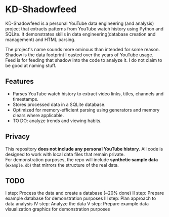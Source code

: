 # KD-Shadowfeed

KD-Shadowfeed is a personal YouTube data engineering (and analysis) project that extracts patterns from YouTube watch history using Python and SQLite.
It demonstrates skills in data engineering(database creation and management) and HTML parsing.

The project's name sounds more ominous than intended for some reason. 
Shadow is the data footprint I casted over the years of YouTube usage.
Feed is for feeding that shadow into the code to analyze it.
I do not claim to be good at naming stuff.

## Features

- Parses YouTube watch history to extract video links, titles, channels and timestamps.
- Stores processed data in a SQLite database.
- Optimized for memory-efficient parsing using generators and memory clears where applicable.
- TO DO: analyze trends and viewing habits.

## Privacy

This repository **does not include any personal YouTube history**. All code is designed to work with local data files that remain private.  
For demonstration purposes, the repo will include **synthetic sample data** (`example.db`) that mirrors the structure of the real data.

## TODO

I step: Process the data and create a database (~20% done)
II step: Prepare example database for demonstration purposes 
III step: Plan approach to data analysis
IV step: Analyze the data
V step: Prepare example data visualization graphics for demonstration purposes

